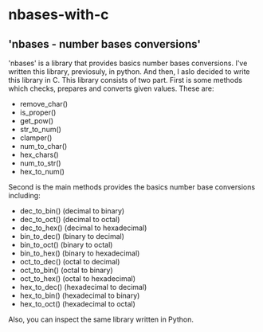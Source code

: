 # nbases-with-c

## 'nbases - number bases conversions'

'nbases' is a library that provides basics number bases 
conversions. I've written this library, previosuly, in 
python. And then, I aslo decided to write this library 
in C. This library consists of two part. First is some 
methods which checks, prepares and converts given values. 
These are:

+ remove_char()
+ is_proper()
+ get_pow()
+ str_to_num()
+ clamper()
+ num_to_char()
+ hex_chars()
+ num_to_str()
+ hex_to_num()

Second is the main methods provides the basics number
base conversions including:

+ dec_to_bin()      (decimal to binary)
+ dec_to_oct()      (decimal to octal)
+ dec_to_hex()      (decimal to hexadecimal)
+ bin_to_dec()      (binary to decimal)
+ bin_to_oct()      (binary to octal)
+ bin_to_hex()      (binary to hexadecimal)
+ oct_to_dec()      (octal to decimal)
+ oct_to_bin()      (octal to binary)
+ oct_to_hex()      (octal to hexadecimal)
+ hex_to_dec()      (hexadecimal to decimal)
+ hex_to_bin()      (hexadecimal to binary)
+ hex_to_oct()      (hexadecimal to octal)

Also, you can inspect the same library written in Python.
